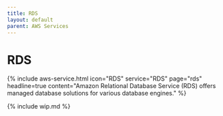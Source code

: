 ```yaml
---
title: RDS
layout: default
parent: AWS Services
---
```


# RDS

{% include aws-service.html icon="RDS" service="RDS" page="rds" headline=true
    content="Amazon Relational Database Service (RDS) offers managed database solutions for various database engines." %}

{% include wip.md %}